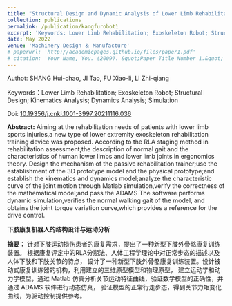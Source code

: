 ```yaml
---
title: "Structural Design and Dynamic Analysis of Lower Limb Rehabilitation Robot"
collection: publications
permalink: /publication/kangfurobot1
excerpt: 'Keywords: Lower Limb Rehabilitation; Exoskeleton Robot; Structural Design; Kinematics Analysis; Dynamics Analysis; Simulation'
date: May 2022
venue: 'Machinery Design ＆ Manufacture'
# paperurl: 'http://academicpages.github.io/files/paper1.pdf'
# citation: 'Your Name, You. (2009). &quot;Paper Title Number 1.&quot; <i>Journal 1</i>. 1(1).'
---
```


Authot: SHANG Hui-chao, JI Tao, FU Xiao-li, LI Zhi-qiang

Keywords：Lower Limb Rehabilitation; Exoskeleton Robot; Structural Design; Kinematics Analysis; Dynamics Analysis; Simulation

Doi: [10.19356/j.cnki.1001-3997.20211116.036](https://doi.org/10.19356/j.cnki.1001-3997.20211116.036)

**Abstract:**
Aiming at the rehabilitation needs of patients with lower limb sports injuries,a new type of 
lower extremity exoskeleton rehabilitation training device was proposed. According to the RLA 
staging method in rehabilitation assessment,the description of normal gait and the characteristics
of human lower limbs and lower limb joints in ergonomics theory. Design the mechanism of the
passive rehabilitation trainer;use the establishment of the 3D prototype model and the physical
prototype;and establish the kinematics and dynamics model;analyze the characteristic curve of the 
joint motion through Matlab simulation,verify the correctness of the mathematical model;and pass 
the ADAMS The software performs dynamic simulation,verifies the normal walking gait of the model,
and obtains the joint torque variation curve,which provides a reference for the drive control.


**下肢康复机器人的结构设计与运动分析**

**摘要：** 针对下肢运动损伤患者的康复需求，提出了一种新型下肢外骨骼康复训练装置。
根据康复评定中的RLA分期法、人体工程学理论中对正常步态的描述以及人体下肢和下肢关节的特点，
设计了一种新型下肢外骨骼康复训练装置。设计被动式康复训练器的机构，利用建立的三维原型模型和物理原型，
建立运动学和动力学模型，通过 Matlab 仿真分析关节运动特征曲线，验证数学模型的正确性，并通过 ADAMS 软件进行动态仿真，
验证模型的正常行走步态，得到关节力矩变化曲线，为驱动控制提供参考。
